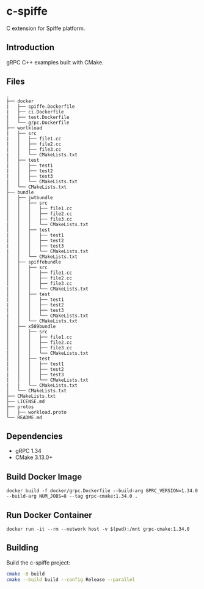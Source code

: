 # c-spiffe

C extension for Spiffe platform.

## Introduction

gRPC C++ examples built with CMake.

## Files

```
.
├── docker
|   ├── spiffe.Dockerfile
|   ├── ci.Dockerfile
|   ├── test.Dockerfile
│   └── grpc.Dockerfile
├── worlkload
|   ├── src
|   │   ├── file1.cc
|   │   ├── file2.cc
|   │   ├── file3.cc
|   │   └── CMakeLists.txt
│   ├── test
|   │   ├── test1
|   │   ├── test2
|   │   ├── test3
|   │   └── CMakeLists.txt 
│   └── CMakeLists.txt
├── bundle
│   ├── jwtbundle
│   │   ├── src
│   │   │   ├── file1.cc
│   │   │   ├── file2.cc
│   │   │   ├── file3.cc
|   │   │   └── CMakeLists.txt 
│   │   ├── test
|   │   │   ├── test1
|   │   │   ├── test2
|   │   │   ├── test3
|   │   │   └── CMakeLists.txt 
│   │   └── CMakeLists.txt
│   ├── spiffebundle
│   │   ├── src
│   │   │   ├── file1.cc
│   │   │   ├── file2.cc
│   │   │   ├── file3.cc
|   │   │   └── CMakeLists.txt 
│   │   ├── test
|   │   │   ├── test1
|   │   │   ├── test2
|   │   │   ├── test3
|   │   │   └── CMakeLists.txt 
│   │   └── CMakeLists.txt
│   ├── x509bundle
│   │   ├── src
│   │   │   ├── file1.cc
│   │   │   ├── file2.cc
│   │   │   ├── file3.cc
|   │   │   └── CMakeLists.txt 
│   │   ├── test
|   │   │   ├── test1
|   │   │   ├── test2
|   │   │   ├── test3
|   │   │   └── CMakeLists.txt
|   |   └── CMakeLists.txt
│   └── CMakeLists.txt
├── CMakeLists.txt
├── LICENSE.md
├── protos
│   ├── workload.proto
└── README.md
```

## Dependencies

* gRPC 1.34
* CMake 3.13.0+

##  Build Docker Image

```
docker build -f docker/grpc.Dockerfile --build-arg GPRC_VERSION=1.34.0 --build-arg NUM_JOBS=8 --tag grpc-cmake:1.34.0 .
```

## Run Docker Container

```
docker run -it --rm --network host -v $(pwd):/mnt grpc-cmake:1.34.0
```

## Building
Build the c-spiffe project:

```bash
cmake -B build
cmake --build build --config Release --parallel
```
